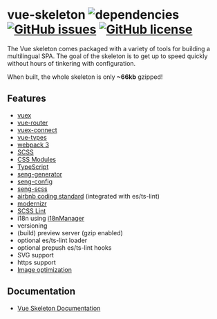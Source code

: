 # vue-skeleton ![dependencies](https://img.shields.io/david/hjeti/vue-skeleton.svg?style=flat-square) [![GitHub issues](https://img.shields.io/github/issues/hjeti/vue-skeleton.svg?style=flat-square)](https://github.com/hjeti/vue-skeleton/issues) [![GitHub license](https://img.shields.io/badge/license-MIT-blue.svg?style=flat-square)](https://raw.githubusercontent.com/hjeti/vue-skeleton/master/LICENSE)
The Vue skeleton comes packaged with a variety of tools for building a multilingual SPA. The goal of the skeleton is to get up to speed quickly without hours of tinkering with configuration.

When built, the whole skeleton is only **~66kb** gzipped!

## Features

* [vuex](https://github.com/vuejs/vuex)
* [vue-router](https://github.com/vuejs/vue-router)
* [vuex-connect](https://github.com/ktsn/vuex-connect)
* [vue-types](https://github.com/dwightjack/vue-types)
* [webpack 3](https://github.com/webpack/webpack)
* [SCSS](https://github.com/sass/sass)
* [CSS Modules](https://github.com/css-modules/css-modules)
* [TypeScript](https://github.com/Microsoft/TypeScript)
* [seng-generator](https://github.com/mediamonks/seng-generator)
* [seng-config](https://github.com/mediamonks/seng-config)
* [seng-scss](https://github.com/mediamonks/seng-scss)
* [airbnb coding standard](https://github.com/airbnb/javascript) (integrated with es/ts-lint)
* [modernizr](https://github.com/Modernizr/Modernizr)
* [SCSS Lint](https://github.com/brigade/scss-lint)
* i18n using [i18nManager](https://github.com/MatteoGabriele/vue-i18n-manager)
* versioning
* (build) preview server (gzip enabled)
* optional es/ts-lint loader
* optional prepush es/ts-lint hooks
* SVG support
* https support
* [Image optimization](https://github.com/Klathmon/imagemin-webpack-plugin)

## Documentation
* [Vue Skeleton Documentation](https://github.com/hjeti/vue-skeleton/wiki/Documentation)
